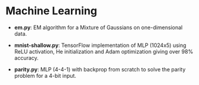 # Machine Learning

* __em.py__: EM algorithm for a Mixture of Gaussians on one-dimensional data.

* __mnist-shallow.py__: TensorFlow implementation of MLP (1024x5) using ReLU activation, He initialization and Adam optimization giving over 98% accuracy.

* __parity.py__: MLP (4-4-1) with backprop from scratch to solve the parity problem for a 4-bit input.


